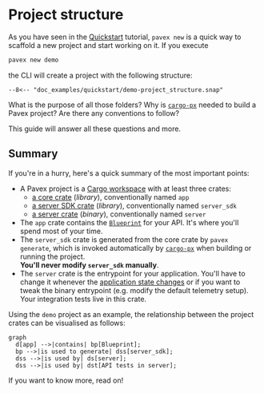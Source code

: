 # Project structure

As you have seen in the [Quickstart](/getting_started/quickstart/index.md) tutorial,
`pavex new` is a quick way to scaffold a new project and start working on it.
If you execute

```bash
pavex new demo
```

the CLI will create a project with the following structure:

```text
--8<-- "doc_examples/quickstart/demo-project_structure.snap"
```

What is the purpose of all those folders? Why is [`cargo-px`][cargo-px] needed to build a Pavex project?
Are there any conventions to follow?

This guide will answer all these questions and more.

## Summary

If you're in a hurry, here's a quick summary of the most important points:

- A Pavex project is a [Cargo workspace](https://doc.rust-lang.org/cargo/reference/workspaces.html)
  with at least three crates:
  - [a core crate](app.md) (_library_), conventionally named `app`
  - [a server SDK crate](server_sdk.md) (_library_), conventionally named `server_sdk`
  - [a server crate](server.md) (_binary_), conventionally named `server`
- The `app` crate contains the [`Blueprint`][Blueprint] for your API. It's where you'll spend most of your time.
- The `server_sdk` crate is generated from the core crate by `pavex generate`, which is invoked automatically
  by [`cargo-px`][cargo-px] when building or running the project.\
  **You'll never modify `server_sdk` manually**.
- The `server` crate is the entrypoint for your application.
  You'll have to change it whenever the [application state changes](/guide/dependency_injection/application_state.md)
  or if you want to tweak the binary entrypoint (e.g. modify the default telemetry setup).
  Your integration tests live in this crate.

Using the `demo` project as an example, the relationship between the project crates can be visualised as follows:

```mermaid
graph 
  d[app] -->|contains| bp[Blueprint];
  bp -->|is used to generate| dss[server_sdk];
  dss -->|is used by| ds[server];
  dss -->|is used by| dst[API tests in server];
```

If you want to know more, read on!

[Blueprint]: /api_reference/pavex/blueprint/struct.Blueprint.html
[cargo-px]: https://github.com/LukeMathWalker/cargo-px
